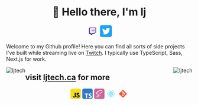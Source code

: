 <h1 align="center">👋 Hello there, I'm lj</h1>

<p align="center">
    <a href="https://twitch.tv/ljtechdotca"><img height="32" width="32" src="https://raw.githubusercontent.com/edent/SuperTinyIcons/master/images/svg/twitch.svg" /></a>
    <a href="https://twitter.com/ljtechdotca"><img height="32" width="32" src="https://raw.githubusercontent.com/edent/SuperTinyIcons/master/images/svg/twitter.svg" /></a>
</p>

Welcome to my Github profile! Here you can find all sorts of side projects I've built while streaming live on [Twitch](https://twitch.tv/ljtechdotca). I typically use TypeScript, Sass, Next.js for work.

<p><img align="left" src="https://github-readme-stats.vercel.app/api/top-langs?username=ljtechdotca&show_icons=true&locale=en&layout=compact&theme=gotham&card_width=300" alt="ljtech" /></p>
<p><img align="right" src="https://github-readme-stats.vercel.app/api?username=ljtechdotca&show_icons=true&locale=en&theme=gotham&hide=stars&hide_rank=true" alt="ljtech" /></p>

visit [ljtech.ca](https://ljtech.ca) for more
---
<div align="center">
    <img height="28" width="28" src="https://raw.githubusercontent.com/edent/SuperTinyIcons/master/images/svg/javascript.svg" />
    <img height="28" width="28" src="https://raw.githubusercontent.com/edent/SuperTinyIcons/master/images/svg/typescript.svg" />
    <img height="28" width="28" src="https://raw.githubusercontent.com/edent/SuperTinyIcons/master/images/svg/sass.svg" />
    <img height="28" width="28" src="https://raw.githubusercontent.com/edent/SuperTinyIcons/master/images/svg/react.svg" />
    <img height="28" width="28" src="https://raw.githubusercontent.com/edent/SuperTinyIcons/master/images/svg/git.svg" />
</div>
